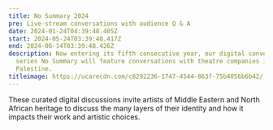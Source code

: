 ```yaml
---
title: No Summary 2024
pre: Live-stream conversations with audience Q & A
date: 2024-01-24T04:39:48.405Z
start: 2024-05-24T03:39:48.417Z
end: 2024-06-14T03:39:48.426Z
description: Now entering its fifth consecutive year, our digital conversation
  series No Summary will feature conversations with theatre companies in
  Palestine.
titleimage: https://ucarecdn.com/c8292236-1747-4544-863f-75b4056b6b42/
---
```

These curated digital discussions invite artists of Middle Eastern and North African heritage to discuss the many layers of their identity and how it impacts their work and artistic choices.